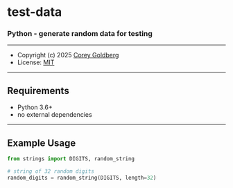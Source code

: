 # test-data

### Python - generate random data for testing

---

- Copyright (c) 2025 [Corey Goldberg][github-home]
- License: [MIT][mit-license]

----

## Requirements

- Python 3.6+
- no external dependencies

----

## Example Usage

```python
from strings import DIGITS, random_string

# string of 32 random digits
random_digits = random_string(DIGITS, length=32)

```

[github-home]: https://github.com/cgoldberg
[mit-license]: https://raw.githubusercontent.com/cgoldberg/test-data/refs/heads/main/LICENSE
